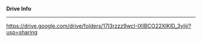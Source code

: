 **Drive Info**
***
https://drive.google.com/drive/folders/17l3rzzz9wcI-IXIBCO22XlKlD_3yliji?usp=sharing
